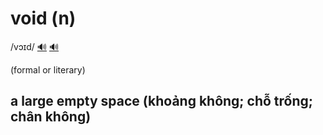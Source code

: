 # void (n)

/vɔɪd/ [🔊](https://www.oxfordlearnersdictionaries.com/media/english/uk_pron/v/voi/void_/void__gb_1.mp3) [🔊](https://www.oxfordlearnersdictionaries.com/media/english/us_pron/v/voi/void_/void__us_1.mp3)

(formal or literary)

## a large empty space (khoảng không; chỗ trống; chân không)
